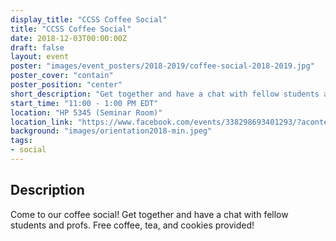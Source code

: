 ```yaml
---
display_title: "CCSS Coffee Social"
title: "CCSS Coffee Social"
date: 2018-12-03T00:00:00Z
draft: false
layout: event
poster: "images/event_posters/2018-2019/coffee-social-2018-2019.jpg"
poster_cover: "contain"
poster_position: "center"
short_description: "Get together and have a chat with fellow students and profs."
start_time: "11:00 - 1:00 PM EDT"
location: "HP 5345 (Seminar Room)"
location_link: "https://www.facebook.com/events/338298693401293/?acontext=%7B%22event_action_history%22%3A[%7B%22surface%22%3A%22page%22%7D]%7D"
background: "images/orientation2018-min.jpeg"
tags:
- social
---
```


## Description

Come to our coffee social! Get together and have a chat with fellow students and profs. Free coffee, tea, and cookies provided!